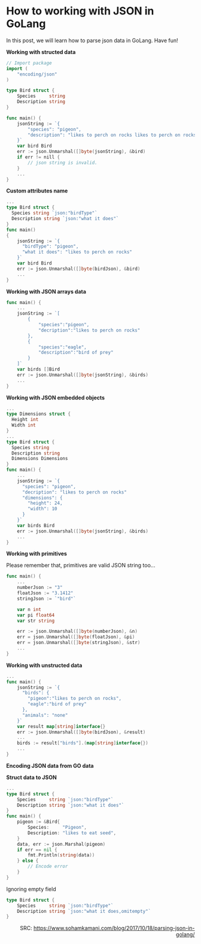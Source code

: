 # How to working with JSON in GoLang


In this post, we will learn how to parse json data in GoLang. Have fun!

**Working with structed data**

```go
// Import package
import (
	"encoding/json"
)

type Bird struct {
	Species     string
	Description string
}

func main() {
	jsonString := `{	
		"species": "pigeon",
		"description": "likes to perch on rocks likes to perch on rocks likes to perch on rocks"
	}`
	var bird Bird
	err := json.Unmarshal([]byte(jsonString), &bird)
    if err != nill {
        // json string is invalid.
    }
    ...
}
```
<!--more-->

**Custom attributes name**

```go
...
type Bird struct {
  Species string `json:"birdType"`
  Description string `json:"what it does"`
}
func main()
{
    jsonString := `{
      "birdType": "pigeon",
      "what it does": "likes to perch on rocks"
    }`
    var bird Bird
    err := json.Unmarshal([]byte(birdJson), &bird)
    ...
}
```

**Working with JSON arrays data** 

```go
func main() {
    ...
    jsonString := `[
        {
            "species":"pigeon",
            "decription":"likes to perch on rocks"
        },
        {
            "species":"eagle",
            "description":"bird of prey"
        }
    ]`
    var birds []Bird
    err := json.Unmarshal([]byte(jsonString), &birds)
    ...
}
```
**Working with JSON embedded objects**

```go
...
type Dimensions struct {
  Height int
  Width int
}
...
type Bird struct {
  Species string
  Description string
  Dimensions Dimensions
}
func main() {
    ...
    jsonString := `{
      "species": "pigeon",
      "decription": "likes to perch on rocks"
      "dimensions": {
        "height": 24,
        "width": 10
      }
    }`
    var birds Bird
    err := json.Unmarshal([]byte(jsonString), &birds)
    ...
}
```


**Working with primitives**

Please remember that, primitives are valid JSON string too...
```go
func main() {
    ...
    numberJson := "3"
    floatJson := "3.1412"
    stringJson := `"bird"`

    var n int
    var pi float64
    var str string

    err := json.Unmarshal([]byte(numberJson), &n)
    err = json.Unmarshal([]byte(floatJson), &pi)
    err = json.Unmarshal([]byte(stringJson), &str)
    ...
}
```

**Working with unstructed data**
```go
...
func main() {
    jsonString := `{
      "birds": {
        "pigeon":"likes to perch on rocks",
        "eagle":"bird of prey"
      },
      "animals": "none"
    }`
    var result map[string]interface{}
    err := json.Unmarshal([]byte(birdJson), &result)
    ...
    birds := result["birds"].(map[string]interface{})
    ...
}
```


**Encoding JSON data from GO data**

**Struct data to JSON**
```go
...
type Bird struct {
	Species     string `json:"birdType"`
	Description string `json:"what it does"`
}
func main() {
    pigeon := &Bird{
		Species:     "Pigeon",
		Description: "likes to eat seed",
	}
    data, err := json.Marshal(pigeon)
    if err == nil {
        fmt.Println(string(data))
    } else {
        // Encode error
    }
}
```
Ignoring empty field
```go
type Bird struct {
	Species     string `json:"birdType"`
	Description string `json:"what it does,omitempty"`
}
```

<p style="text-align: right">SRC: <a href="https://www.sohamkamani.com/blog/2017/10/18/parsing-json-in-golang/">https://www.sohamkamani.com/blog/2017/10/18/parsing-json-in-golang/</a></p>

